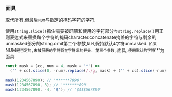 ### 面具

取代所有,但最后`NUM`与指定的掩码字符的字符. 

使用`string.slice()`抓住需要被屏蔽和使用的字符部分`与string.replace()`用正则表达式来替换每个字符的掩码character.concatenate掩盖的字符与剩余的unmasked部分的string.omit第二个参数,`NUM`,保持默认`4`字符unmasked. `如果`NUM`是否定的,未被屏蔽的字符将在字符串的开头. 第三个参数,`面具`,使用默认的字符`'\*'为面具. 

```js
const mask = (cc, num = 4, mask = '*') =>
  ('' + cc).slice(0, -num).replace(/./g, mask) + ('' + cc).slice(-num);
```

```js
mask(1234567890); // '******7890'
mask(1234567890, 3); // '*******890'
mask(1234567890, -4, '$'); // '$$$$567890'
```